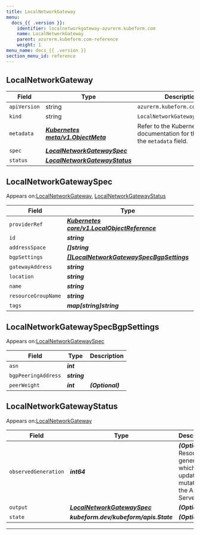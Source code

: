 ```yaml
---
title: LocalNetworkGateway
menu:
  docs_{{ .version }}:
    identifier: localnetworkgateway-azurerm.kubeform.com
    name: LocalNetworkGateway
    parent: azurerm.kubeform.com-reference
    weight: 1
menu_name: docs_{{ .version }}
section_menu_id: reference
---
```


## LocalNetworkGateway
| Field | Type | Description |
| ------ | ----- | ----------- |
| `apiVersion` | string | `azurerm.kubeform.com/v1alpha1` |
|    `kind` | string | `LocalNetworkGateway` |
| `metadata` | ***[Kubernetes meta/v1.ObjectMeta](https://kubernetes.io/docs/reference/generated/kubernetes-api/v1.13/#objectmeta-v1-meta)***|Refer to the Kubernetes API documentation for the fields of the `metadata` field.|
| `spec` | ***[LocalNetworkGatewaySpec](#LocalNetworkGatewaySpec)***||
| `status` | ***[LocalNetworkGatewayStatus](#LocalNetworkGatewayStatus)***||
## LocalNetworkGatewaySpec

Appears on:[LocalNetworkGateway](#LocalNetworkGateway), [LocalNetworkGatewayStatus](#LocalNetworkGatewayStatus)

| Field | Type | Description |
| ------ | ----- | ----------- |
| `providerRef` | ***[Kubernetes core/v1.LocalObjectReference](https://kubernetes.io/docs/reference/generated/kubernetes-api/v1.13/#localobjectreference-v1-core)***||
| `id` | ***string***||
| `addressSpace` | ***[]string***||
| `bgpSettings` | ***[[]LocalNetworkGatewaySpecBgpSettings](#LocalNetworkGatewaySpecBgpSettings)***| ***(Optional)*** |
| `gatewayAddress` | ***string***||
| `location` | ***string***||
| `name` | ***string***||
| `resourceGroupName` | ***string***||
| `tags` | ***map[string]string***| ***(Optional)*** |
## LocalNetworkGatewaySpecBgpSettings

Appears on:[LocalNetworkGatewaySpec](#LocalNetworkGatewaySpec)

| Field | Type | Description |
| ------ | ----- | ----------- |
| `asn` | ***int***||
| `bgpPeeringAddress` | ***string***||
| `peerWeight` | ***int***| ***(Optional)*** |
## LocalNetworkGatewayStatus

Appears on:[LocalNetworkGateway](#LocalNetworkGateway)

| Field | Type | Description |
| ------ | ----- | ----------- |
| `observedGeneration` | ***int64***| ***(Optional)*** Resource generation, which is updated on mutation by the API Server.|
| `output` | ***[LocalNetworkGatewaySpec](#LocalNetworkGatewaySpec)***| ***(Optional)*** |
| `state` | ***kubeform.dev/kubeform/apis.State***| ***(Optional)*** |
---
